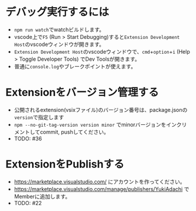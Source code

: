 # デバッグ実行するには
- `npm run watch`でwatchビルドします。
- vscode上で`F5` (Run > Start Debugging)すると`Extension Development Host`のvscodeウィンドウが開きます。
- `Extension Development Host`のvscodeウィンドウで、`cmd`+`option`+`i` (Help > Toggle Developer Tools) でDev Toolsが開きます。
- 普通に`console.log`やブレークポイントが使えます。

# Extensionをバージョン管理する
- 公開されるextension(vsixファイル)のバージョン番号は、package.jsonの`version`で指定します
- `npm --no-git-tag-version version minor` でminorバージョンをインクリメントしてcommit, pushしてください。
- TODO: #36

# ExtensionをPublishする
- https://marketplace.visualstudio.com/ にアカウントを作ってください。
- https://marketplace.visualstudio.com/manage/publishers/YukiAdachi でMemberに追加します。
- TODO: #22